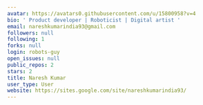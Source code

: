 ```yaml
---
avatar: https://avatars0.githubusercontent.com/u/15800958?v=4
bio: ' Product developer | Roboticist | Digital artist '
email: nareshkumarindia93@gmail.com
followers: null
following: 1
forks: null
login: robots-guy
open_issues: null
public_repos: 2
stars: 2
title: Naresh Kumar
user_type: User
website: https://sites.google.com/site/nareshkumarindia93/
---
```

